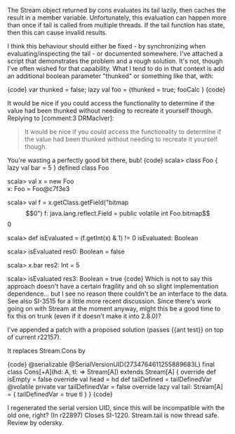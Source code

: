 The Stream object returned by cons evaluates its tail lazily, then caches the result in a member variable. Unfortunately, this evaluation can happen more than once if tail is called from multiple threads. If the tail function has state, then this can cause invalid results.

I think this behaviour should either be fixed - by synchronizing when evaluating/inspecting the tail - or documented somewhere. I've attached a script that demonstrates the problem and a rough solution.
It's not, though I've often wished for that capability. What I tend to do in that context is add an additional boolean parameter "thunked" or something like that, with:

{code}
var thunked = false;
lazy val foo = {thunked = true; fooCalc }
{code}

It would be nice if you could access the functionality to determine if the value had been thunked without needing to recreate it yourself though. 
Replying to [comment:3 DRMacIver]: 
> It would be nice if you could access the functionality to determine if the value had been thunked without needing to recreate it yourself though. 

You're wasting a perfectly good bit there, bub!
{code}
scala> class Foo { lazy val bar = 5 }                                           defined class Foo

scala> val x = new Foo                        
x: Foo = Foo@c7f3e3

scala> val f = x.getClass.getField("bitmap$$0")
f: java.lang.reflect.Field = public volatile int Foo.bitmap$$0

scala> def isEvaluated = (f.getInt(x) & 1) != 0
isEvaluated: Boolean

scala> isEvaluated
res0: Boolean = false

scala> x.bar
res2: Int = 5

scala> isEvaluated
res3: Boolean = true
{code}
Which is not to say this approach doesn't have a certain fragility and oh so slight implementation dependence... but I see no reason there couldn't be an interface to the data.
See also SI-3515 for a little more recent discussion.
Since there's work going on with Stream at the moment anyway, might this be a good time to fix this on trunk (even if it doesn't make it into 2.8.0)?

I've appended a patch with a proposed solution (passes {{ant test}} on top of current r22157).

It replaces Stream.Cons by

{code}
  @serializable @SerialVersionUID(2734764611255889683L)
  final class Cons[+A](hd: A, tl: => Stream[A]) extends Stream[A] {
    override def isEmpty = false
    override val head = hd
    def tailDefined = tailDefinedVar
    @volatile private var tailDefinedVar = false
    override lazy val tail: Stream[A] = {
      tailDefinedVar = true
      tl
    }
  }
{code}

I regenerated the serial version UID, since this will be incompatible with the old one, right?
(In r22897) Closes SI-1220. Stream.tail is now thread safe. Review by odersky.

